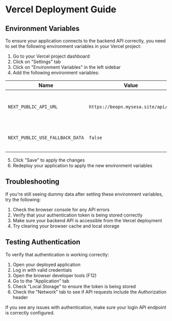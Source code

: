 # Vercel Deployment Guide

## Environment Variables

To ensure your application connects to the backend API correctly, you need to set the following environment variables in your Vercel project:

1. Go to your Vercel project dashboard
2. Click on "Settings" tab
3. Click on "Environment Variables" in the left sidebar
4. Add the following environment variables:

| Name | Value | Description |
|------|-------|-------------|
| `NEXT_PUBLIC_API_URL` | `https://beopn.mysesa.site/api/v1` | The base URL for your backend API |
| `NEXT_PUBLIC_USE_FALLBACK_DATA` | `false` | Set to `false` to ensure real data is used |

5. Click "Save" to apply the changes
6. Redeploy your application to apply the new environment variables

## Troubleshooting

If you're still seeing dummy data after setting these environment variables, try the following:

1. Check the browser console for any API errors
2. Verify that your authentication token is being stored correctly
3. Make sure your backend API is accessible from the Vercel deployment
4. Try clearing your browser cache and local storage

## Testing Authentication

To verify that authentication is working correctly:

1. Open your deployed application
2. Log in with valid credentials
3. Open the browser developer tools (F12)
4. Go to the "Application" tab
5. Check "Local Storage" to ensure the token is being stored
6. Check the "Network" tab to see if API requests include the Authorization header

If you see any issues with authentication, make sure your login API endpoint is correctly configured.

